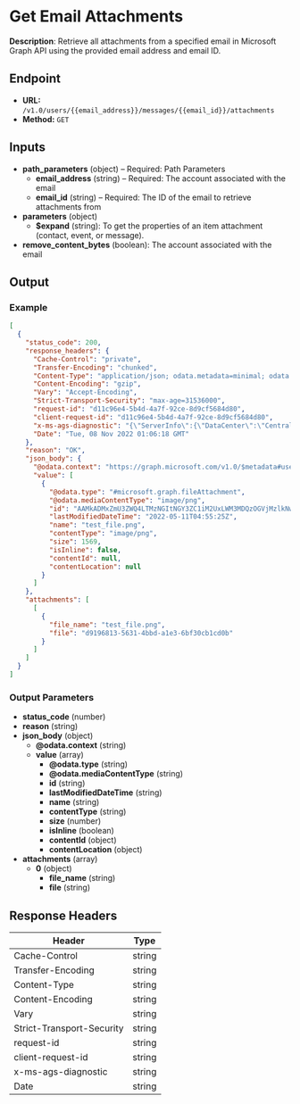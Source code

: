# Get Email Attachments

**Description**: Retrieve all attachments from a specified email in Microsoft Graph API using the provided email address and email ID.

## Endpoint

- **URL:** `/v1.0/users/{{email_address}}/messages/{{email_id}}/attachments`
- **Method:** `GET`
## Inputs

- **path_parameters** (object) – Required: Path Parameters
  - **email_address** (string) – Required: The account associated with the email
  - **email_id** (string) – Required: The ID of the email to retrieve attachments from
- **parameters** (object)
  - **$expand** (string): To get the properties of an item attachment (contact, event, or message).
- **remove_content_bytes** (boolean): The account associated with the email
## Output

### Example

```json
[
  {
    "status_code": 200,
    "response_headers": {
      "Cache-Control": "private",
      "Transfer-Encoding": "chunked",
      "Content-Type": "application/json; odata.metadata=minimal; odata.streaming=true; IEEE754Compatible=false; charset=utf-8",
      "Content-Encoding": "gzip",
      "Vary": "Accept-Encoding",
      "Strict-Transport-Security": "max-age=31536000",
      "request-id": "d11c96e4-5b4d-4a7f-92ce-8d9cf5684d80",
      "client-request-id": "d11c96e4-5b4d-4a7f-92ce-8d9cf5684d80",
      "x-ms-ags-diagnostic": "{\"ServerInfo\":{\"DataCenter\":\"Central US\",\"Slice\":\"E\",\"Ring\":\"2\",\"ScaleUnit\":\"001\",\"RoleInstance\":\"DS2PEPF00001339\"}}",
      "Date": "Tue, 08 Nov 2022 01:06:18 GMT"
    },
    "reason": "OK",
    "json_body": {
      "@odata.context": "https://graph.microsoft.com/v1.0/$metadata#users('integrations%40swimlaneintegrations.onmicrosoft.com')/messages('AAMkADMxZmU3ZWQ4LTMzNGItNGY3ZC1iM2UxLWM3MDQzOGVjMzlkNwBGAAAAAAAHYPwuVwMWSrFeyLv6XHMzBwCBJRT9-oiDTLpLg45RvPkCAAAAAAEJAACBJRT9-oiDTLpLg45RvPkCAAEzLdDCAAA%3D')/attachments",
      "value": [
        {
          "@odata.type": "#microsoft.graph.fileAttachment",
          "@odata.mediaContentType": "image/png",
          "id": "AAMkADMxZmU3ZWQ4LTMzNGItNGY3ZC1iM2UxLWM3MDQzOGVjMzlkNwBGAAAAAAAHYPwuVwMWSrFeyLv6XHMzBwCBJRT9-oiDTLpLg45RvPkCAAAAAAEJAACBJRT9-oiDTLpLg45RvPkCAAEzLdDCAAABEgAQAH0jgrUmhqdEq-kVrgjt3SU=",
          "lastModifiedDateTime": "2022-05-11T04:55:25Z",
          "name": "test_file.png",
          "contentType": "image/png",
          "size": 1569,
          "isInline": false,
          "contentId": null,
          "contentLocation": null
        }
      ]
    },
    "attachments": [
      [
        {
          "file_name": "test_file.png",
          "file": "d9196813-5631-4bbd-a1e3-6bf30cb1cd0b"
        }
      ]
    ]
  }
]
```
### Output Parameters

- **status_code** (number)
- **reason** (string)
- **json_body** (object)
  - **@odata.context** (string)
  - **value** (array)
    - **@odata.type** (string)
    - **@odata.mediaContentType** (string)
    - **id** (string)
    - **lastModifiedDateTime** (string)
    - **name** (string)
    - **contentType** (string)
    - **size** (number)
    - **isInline** (boolean)
    - **contentId** (object)
    - **contentLocation** (object)
- **attachments** (array)
  - **0** (object)
    - **file_name** (string)
    - **file** (string)
## Response Headers

| Header | Type |
|--------|------|
| Cache-Control | string |
| Transfer-Encoding | string |
| Content-Type | string |
| Content-Encoding | string |
| Vary | string |
| Strict-Transport-Security | string |
| request-id | string |
| client-request-id | string |
| x-ms-ags-diagnostic | string |
| Date | string |